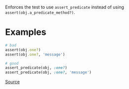 
Enforces the test to use `assert_predicate`
instead of using `assert(obj.a_predicate_method?)`.

# Examples

```ruby
# bad
assert(obj.one?)
assert(obj.one?, 'message')

# good
assert_predicate(obj, :one?)
assert_predicate(obj, :one?, 'message')
```

[Source](http://www.rubydoc.info/gems/rubocop/RuboCop/Cop/Minitest/AssertPredicate)